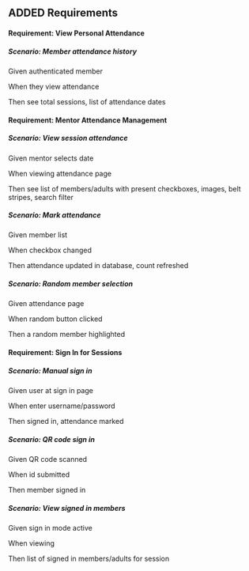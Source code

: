## ADDED Requirements

#### Requirement: View Personal Attendance

##### Scenario: Member attendance history

Given authenticated member

When they view attendance

Then see total sessions, list of attendance dates

#### Requirement: Mentor Attendance Management

##### Scenario: View session attendance

Given mentor selects date

When viewing attendance page

Then see list of members/adults with present checkboxes, images, belt stripes, search filter

##### Scenario: Mark attendance

Given member list

When checkbox changed

Then attendance updated in database, count refreshed

##### Scenario: Random member selection

Given attendance page

When random button clicked

Then a random member highlighted

#### Requirement: Sign In for Sessions

##### Scenario: Manual sign in

Given user at sign in page

When enter username/password

Then signed in, attendance marked

##### Scenario: QR code sign in

Given QR code scanned

When id submitted

Then member signed in

##### Scenario: View signed in members

Given sign in mode active

When viewing

Then list of signed in members/adults for session